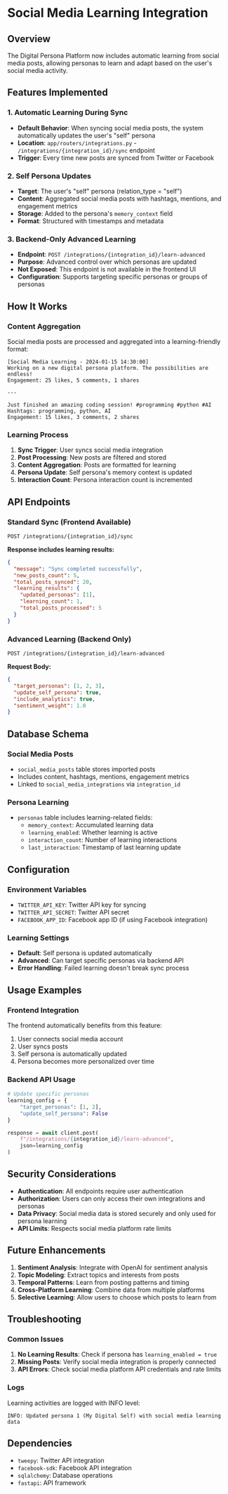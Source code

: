 # Social Media Learning Integration

## Overview

The Digital Persona Platform now includes automatic learning from social media posts, allowing personas to learn and adapt based on the user's social media activity.

## Features Implemented

### 1. Automatic Learning During Sync

- **Default Behavior**: When syncing social media posts, the system automatically updates the user's "self" persona
- **Location**: `app/routers/integrations.py` - `/integrations/{integration_id}/sync` endpoint
- **Trigger**: Every time new posts are synced from Twitter or Facebook

### 2. Self Persona Updates

- **Target**: The user's "self" persona (relation_type = "self")
- **Content**: Aggregated social media posts with hashtags, mentions, and engagement metrics
- **Storage**: Added to the persona's `memory_context` field
- **Format**: Structured with timestamps and metadata

### 3. Backend-Only Advanced Learning

- **Endpoint**: `POST /integrations/{integration_id}/learn-advanced`
- **Purpose**: Advanced control over which personas are updated
- **Not Exposed**: This endpoint is not available in the frontend UI
- **Configuration**: Supports targeting specific personas or groups of personas

## How It Works

### Content Aggregation

Social media posts are processed and aggregated into a learning-friendly format:

```
[Social Media Learning - 2024-01-15 14:30:00]
Working on a new digital persona platform. The possibilities are endless!
Engagement: 25 likes, 5 comments, 1 shares

---

Just finished an amazing coding session! #programming #python #AI
Hashtags: programming, python, AI
Engagement: 15 likes, 3 comments, 2 shares
```

### Learning Process

1. **Sync Trigger**: User syncs social media integration
2. **Post Processing**: New posts are filtered and stored
3. **Content Aggregation**: Posts are formatted for learning
4. **Persona Update**: Self persona's memory context is updated
5. **Interaction Count**: Persona interaction count is incremented

## API Endpoints

### Standard Sync (Frontend Available)

```http
POST /integrations/{integration_id}/sync
```

**Response includes learning results:**

```json
{
  "message": "Sync completed successfully",
  "new_posts_count": 5,
  "total_posts_synced": 20,
  "learning_results": {
    "updated_personas": [1],
    "learning_count": 1,
    "total_posts_processed": 5
  }
}
```

### Advanced Learning (Backend Only)

```http
POST /integrations/{integration_id}/learn-advanced
```

**Request Body:**

```json
{
  "target_personas": [1, 2, 3],
  "update_self_persona": true,
  "include_analytics": true,
  "sentiment_weight": 1.0
}
```

## Database Schema

### Social Media Posts

- `social_media_posts` table stores imported posts
- Includes content, hashtags, mentions, engagement metrics
- Linked to `social_media_integrations` via `integration_id`

### Persona Learning

- `personas` table includes learning-related fields:
  - `memory_context`: Accumulated learning data
  - `learning_enabled`: Whether learning is active
  - `interaction_count`: Number of learning interactions
  - `last_interaction`: Timestamp of last learning update

## Configuration

### Environment Variables

- `TWITTER_API_KEY`: Twitter API key for syncing
- `TWITTER_API_SECRET`: Twitter API secret
- `FACEBOOK_APP_ID`: Facebook app ID (if using Facebook integration)

### Learning Settings

- **Default**: Self persona is updated automatically
- **Advanced**: Can target specific personas via backend API
- **Error Handling**: Failed learning doesn't break sync process

## Usage Examples

### Frontend Integration

The frontend automatically benefits from this feature:

1. User connects social media account
2. User syncs posts
3. Self persona is automatically updated
4. Persona becomes more personalized over time

### Backend API Usage

```python
# Update specific personas
learning_config = {
    "target_personas": [1, 2],
    "update_self_persona": False
}

response = await client.post(
    f"/integrations/{integration_id}/learn-advanced",
    json=learning_config
)
```

## Security Considerations

- **Authentication**: All endpoints require user authentication
- **Authorization**: Users can only access their own integrations and personas
- **Data Privacy**: Social media data is stored securely and only used for persona learning
- **API Limits**: Respects social media platform rate limits

## Future Enhancements

1. **Sentiment Analysis**: Integrate with OpenAI for sentiment analysis
2. **Topic Modeling**: Extract topics and interests from posts
3. **Temporal Patterns**: Learn from posting patterns and timing
4. **Cross-Platform Learning**: Combine data from multiple platforms
5. **Selective Learning**: Allow users to choose which posts to learn from

## Troubleshooting

### Common Issues

1. **No Learning Results**: Check if persona has `learning_enabled = true`
2. **Missing Posts**: Verify social media integration is properly connected
3. **API Errors**: Check social media platform API credentials and rate limits

### Logs

Learning activities are logged with INFO level:

```
INFO: Updated persona 1 (My Digital Self) with social media learning data
```

## Dependencies

- `tweepy`: Twitter API integration
- `facebook-sdk`: Facebook API integration
- `sqlalchemy`: Database operations
- `fastapi`: API framework
